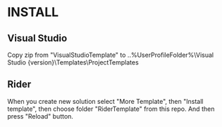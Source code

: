 # INSTALL

## Visual Studio
Copy zip from "VisualStudioTemplate" to ..\%UserProfileFolder%\Visual Studio {version}\Templates\ProjectTemplates

## Rider
When you create new solution select "More Template", then "Install template", then choose folder "RiderTemplate" from this repo. And then press "Reload" button.
